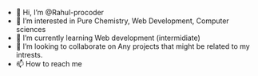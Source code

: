 - 👋 Hi, I’m @Rahul-procoder
- 👀 I’m interested in Pure Chemistry, Web Development, Computer sciences
- 🌱 I’m currently learning Web development  (intermidiate)
- 💞️ I’m looking to collaborate on Any projects that might be related to my intrests.
- 📫 How to reach me

<!---
Rahul-procoder/Rahul-procoder is a ✨ special ✨ repository because its `README.md` (this file) appears on your GitHub profile.
You can click the Preview link to take a look at your changes.
--->

